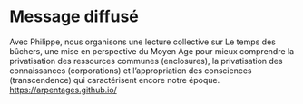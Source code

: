 # Message diffusé

Avec Philippe, nous organisons une lecture collective sur Le temps des bûchers, une mise en perspective du Moyen Age pour mieux comprendre la privatisation des ressources communes (enclosures), la privatisation des connaissances (corporations) et l’appropriation des consciences (transcendence) qui caractérisent encore notre époque.  https://arpentages.github.io/
